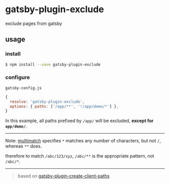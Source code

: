 # gatsby-plugin-exclude

exclude pages from gatsby

## usage

### install

```bash
$ npm install --save gatsby-plugin-exclude
```

### configure

`gatsby-config.js`

```js
{
  resolve: 'gatsby-plugin-exclude',
  options: { paths: ['/app/**', '!/app/demo/*'] },
}
```

In this example, all paths prefixed by `/app/` will be excluded, **except for `app/demo/`**.

---

Note: [multimatch](https://github.com/sindresorhus/multimatch) specifies `*` matches any number of characters, but not `/`, whereas `**` does.

therefore to match `/abc/123/xyz`, `/abc/**` is the appropriate pattern, not `/abc/*`.

---

> based on [gatsby-plugin-create-client-paths](https://github.com/gatsbyjs/gatsby/tree/master/packages/gatsby-plugin-create-client-paths)
